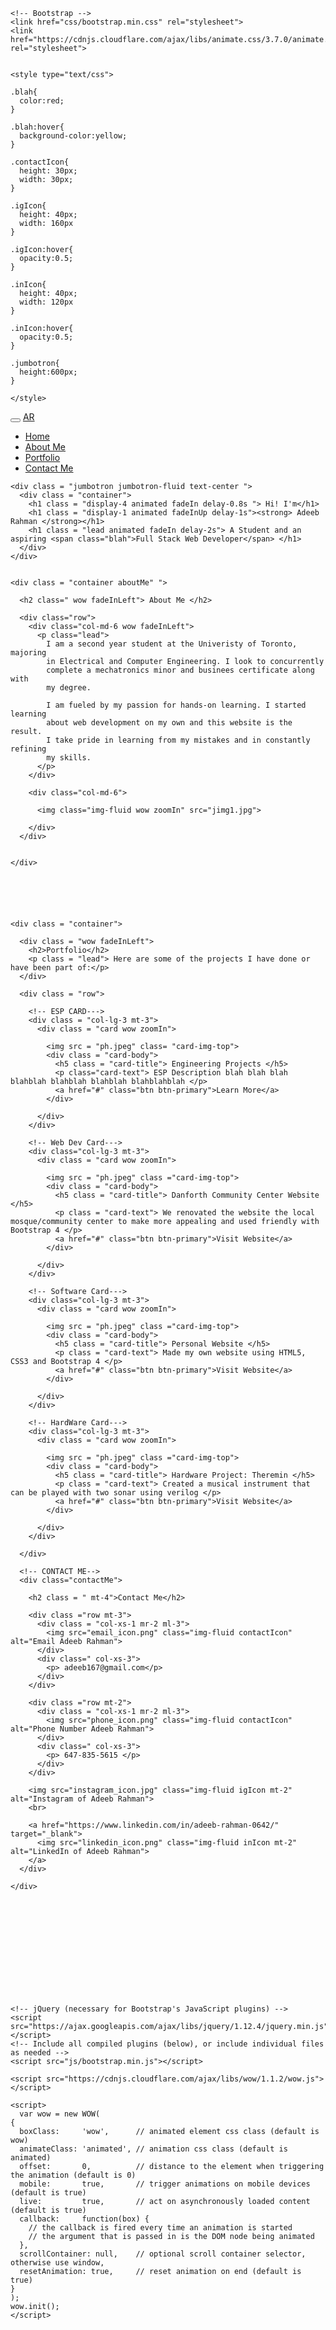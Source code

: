 <!DOCTYPE html>
<html lang="en">
  <head>
    <meta charset="utf-8">
    <meta http-equiv="X-UA-Compatible" content="IE=edge">
    <meta name="viewport" content="width=device-width, initial-scale=1">
    <!-- The above 3 meta tags *must* come first in the head; any other head content must come *after* these tags -->
    <title>Adeeb Rahman</title>

    <!-- Bootstrap -->
    <link href="css/bootstrap.min.css" rel="stylesheet">
    <link href="https://cdnjs.cloudflare.com/ajax/libs/animate.css/3.7.0/animate.css" rel="stylesheet">


    <style type="text/css">
  
    .blah{
      color:red;
    } 

    .blah:hover{
      background-color:yellow;
    }

    .contactIcon{
      height: 30px;  
      width: 30px;
    }

    .igIcon{
      height: 40px;  
      width: 160px
    }

    .igIcon:hover{
      opacity:0.5;
    }

    .inIcon{
      height: 40px;  
      width: 120px
    }

    .inIcon:hover{
      opacity:0.5;
    }

    .jumbotron{
      height:600px;
    }
  
    </style>
  </head>
  

  <body >
    <!--NAVBAR-->
    <nav class="navbar-dark bg-dark">
      <button class="navbar-toggler" type= "button" data-toggle="collapse" data-target="#navContent">
        <span class="navbar-toggler-icon"></span>
      </button>
      <a class ="navbar-brand" href="#">AR</a>
    </nav>
    <!--Code for dropdown-->
    <div class = "collapse navbar navbar-collapse" id = "navContent">
      <ul class = "navbar-nav ">
        <li>
          <a class="nav-link" href="#">Home</a>
        </li>
        <li>
          <a class="nav-link" href="#">About Me</a>
        </li>
        <li>
          <a class="nav-link" href="#">Portfolio</a>
        </li>
        <li>
          <a class="nav-link" href="#">Contact Me</a>
        </li>
      </ul>
    </div>
    
    <div class = "jumbotron jumbotron-fluid text-center ">
      <div class = "container">
        <h1 class = "display-4 animated fadeIn delay-0.8s "> Hi! I'm</h1>
        <h1 class = "display-1 animated fadeInUp delay-1s"><strong> Adeeb Rahman </strong></h1>
        <h1 class = "lead animated fadeIn delay-2s"> A Student and an aspiring <span class="blah">Full Stack Web Developer</span> </h1>
      </div>
    </div>


    <div class = "container aboutMe" ">

      <h2 class=" wow fadeInLeft"> About Me </h2>

      <div class="row">
        <div class="col-md-6 wow fadeInLeft">
          <p class="lead">
            I am a second year student at the Univeristy of Toronto, majoring
            in Electrical and Computer Engineering. I look to concurrently 
            complete a mechatronics minor and businees certificate along with 
            my degree.

            I am fueled by my passion for hands-on learning. I started learning
            about web development on my own and this website is the result. 
            I take pride in learning from my mistakes and in constantly refining
            my skills.
          </p>
        </div>

        <div class="col-md-6">

          <img class="img-fluid wow zoomIn" src="jimg1.jpg">

        </div>
      </div>


    </div>






    <div class = "container">
      
      <div class = "wow fadeInLeft">  
        <h2>Portfolio</h2>
        <p class = "lead"> Here are some of the projects I have done or have been part of:</p>
      </div>

      <div class = "row">

        <!-- ESP CARD--->
        <div class = "col-lg-3 mt-3">
          <div class = "card wow zoomIn">

            <img src = "ph.jpeg" class= "card-img-top">
            <div class = "card-body">
              <h5 class = "card-title"> Engineering Projects </h5>
              <p class="card-text"> ESP Description blah blah blah blahblah blahblah blahblah blahblahblah </p>
              <a href="#" class="btn btn-primary">Learn More</a>
            </div>

          </div>
        </div>

        <!-- Web Dev Card--->
        <div class="col-lg-3 mt-3">
          <div class = "card wow zoomIn">

            <img src = "ph.jpeg" class ="card-img-top">
            <div class = "card-body">
              <h5 class = "card-title"> Danforth Community Center Website </h5>
              <p class = "card-text"> We renovated the website the local mosque/community center to make more appealing and used friendly with Bootstrap 4 </p>
              <a href="#" class="btn btn-primary">Visit Website</a>              
            </div>

          </div>
        </div>

        <!-- Software Card--->
        <div class="col-lg-3 mt-3">
          <div class = "card wow zoomIn">

            <img src = "ph.jpeg" class ="card-img-top">
            <div class = "card-body">
              <h5 class = "card-title"> Personal Website </h5>
              <p class = "card-text"> Made my own website using HTML5, CSS3 and Bootstrap 4 </p>
              <a href="#" class="btn btn-primary">Visit Website</a>              
            </div>

          </div>          
        </div>

        <!-- HardWare Card--->
        <div class="col-lg-3 mt-3">
          <div class = "card wow zoomIn">

            <img src = "ph.jpeg" class ="card-img-top">
            <div class = "card-body">
              <h5 class = "card-title"> Hardware Project: Theremin </h5>
              <p class = "card-text"> Created a musical instrument that can be played with two sonar using verilog </p>
              <a href="#" class="btn btn-primary">Visit Website</a>              
            </div>

          </div>
        </div>

      </div>

      <!-- CONTACT ME-->
      <div class="contactMe">
        
        <h2 class = " mt-4">Contact Me</h2>

        <div class ="row mt-3">
          <div class = "col-xs-1 mr-2 ml-3">
            <img src="email_icon.png" class="img-fluid contactIcon" alt="Email Adeeb Rahman">
          </div>
          <div class=" col-xs-3">
            <p> adeeb167@gmail.com</p>
          </div>
        </div>

        <div class ="row mt-2">
          <div class = "col-xs-1 mr-2 ml-3">
            <img src="phone_icon.png" class="img-fluid contactIcon" alt="Phone Number Adeeb Rahman">
          </div>
          <div class=" col-xs-3">
            <p> 647-835-5615 </p>
          </div>
        </div>

        <img src="instagram_icon.jpg" class="img-fluid igIcon mt-2" alt="Instagram of Adeeb Rahman">
        <br>

        <a href="https://www.linkedin.com/in/adeeb-rahman-0642/" target="_blank"> 
          <img src="linkedin_icon.png" class="img-fluid inIcon mt-2" alt="LinkedIn of Adeeb Rahman">
        </a>
      </div>

    </div>
    






    





    <!-- jQuery (necessary for Bootstrap's JavaScript plugins) -->
    <script src="https://ajax.googleapis.com/ajax/libs/jquery/1.12.4/jquery.min.js"></script>
    <!-- Include all compiled plugins (below), or include individual files as needed -->
    <script src="js/bootstrap.min.js"></script>

    <script src="https://cdnjs.cloudflare.com/ajax/libs/wow/1.1.2/wow.js"></script>

    <script>
      var wow = new WOW(
    {
      boxClass:     'wow',      // animated element css class (default is wow)
      animateClass: 'animated', // animation css class (default is animated)
      offset:       0,          // distance to the element when triggering the animation (default is 0)
      mobile:       true,       // trigger animations on mobile devices (default is true)
      live:         true,       // act on asynchronously loaded content (default is true)
      callback:     function(box) {
        // the callback is fired every time an animation is started
        // the argument that is passed in is the DOM node being animated
      },
      scrollContainer: null,    // optional scroll container selector, otherwise use window,
      resetAnimation: true,     // reset animation on end (default is true)
    }
    );
    wow.init();
    </script>


  </body> 
</html>
